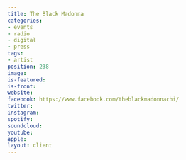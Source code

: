 ```yaml
---
title: The Black Madonna
categories:
- events
- radio
- digital
- press
tags:
- artist
position: 238
image: 
is-featured: 
is-front: 
website: 
facebook: https://www.facebook.com/theblackmadonnachi/
twitter: 
instagram: 
spotify: 
soundcloud: 
youtube: 
apple: 
layout: client
---
```


